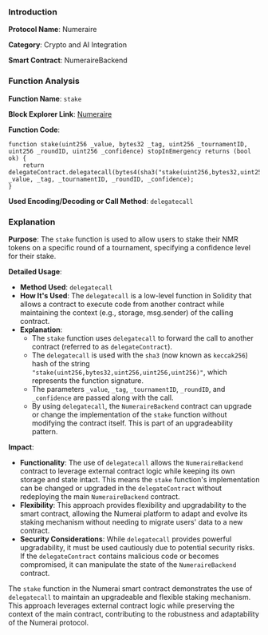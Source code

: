 ### Introduction

**Protocol Name**: Numeraire

**Category**: Crypto and AI Integration

**Smart Contract**: NumeraireBackend

### Function Analysis

**Function Name**: `stake`

**Block Explorer Link**: [Numeraire](https://etherscan.io/token/0x1776e1F26f98b1A5dF9cD347953a26dd3Cb46671#code)

**Function Code**:
```solidity
function stake(uint256 _value, bytes32 _tag, uint256 _tournamentID, uint256 _roundID, uint256 _confidence) stopInEmergency returns (bool ok) {
    return delegateContract.delegatecall(bytes4(sha3("stake(uint256,bytes32,uint256,uint256,uint256)")), _value, _tag, _tournamentID, _roundID, _confidence);
}
```
**Used Encoding/Decoding or Call Method**: `delegatecall`

### Explanation

**Purpose**: The `stake` function is used to allow users to stake their NMR tokens on a specific round of a tournament, specifying a confidence level for their stake.

**Detailed Usage**:

-   **Method Used**: `delegatecall`
-   **How It's Used**: The `delegatecall` is a low-level function in Solidity that allows a contract to execute code from another contract while maintaining the context (e.g., storage, msg.sender) of the calling contract.
-   **Explanation**:
    -   The `stake` function uses `delegatecall` to forward the call to another contract (referred to as `delegateContract`).
    -   The `delegatecall` is used with the `sha3` (now known as `keccak256`) hash of the string `"stake(uint256,bytes32,uint256,uint256,uint256)"`, which represents the function signature.
    -   The parameters `_value`, `_tag`, `_tournamentID`, `_roundID`, and `_confidence` are passed along with the call.
    -   By using `delegatecall`, the `NumeraireBackend` contract can upgrade or change the implementation of the `stake` function without modifying the contract itself. This is part of an upgradeability pattern.

**Impact**:

-   **Functionality**: The use of `delegatecall` allows the `NumeraireBackend` contract to leverage external contract logic while keeping its own storage and state intact. This means the `stake` function's implementation can be changed or upgraded in the `delegateContract` without redeploying the main `NumeraireBackend` contract.
-   **Flexibility**: This approach provides flexibility and upgradability to the smart contract, allowing the Numerai platform to adapt and evolve its staking mechanism without needing to migrate users' data to a new contract.
-   **Security Considerations**: While `delegatecall` provides powerful upgradability, it must be used cautiously due to potential security risks. If the `delegateContract` contains malicious code or becomes compromised, it can manipulate the state of the `NumeraireBackend` contract.

The `stake` function in the Numerai smart contract demonstrates the use of `delegatecall` to maintain an upgradeable and flexible staking mechanism. This approach leverages external contract logic while preserving the context of the main contract, contributing to the robustness and adaptability of the Numerai protocol.
